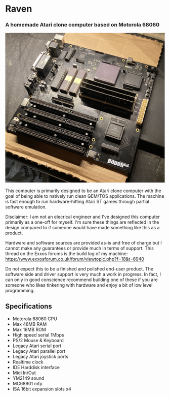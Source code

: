 # Raven
### A homemade Atari clone computer based on Motorola 68060

![Alt text](hw/raven/a0/images/raven_a0.jpg?raw=true "")

This computer is primarily designed to be an Atari clone computer with
the goal of being able to natively run clean GEM/TOS applications.
The machine is fast enough to run hardware-hitting Atari ST games through partial
software emulation.


Disclaimer: I am not an elecrical engineer and I've designed this computer primarily as a one-off for myself.
I'm sure these things are reflected in the design compared to if someone would have made something like this as a product.

Hardware and software sources are provided as-is and free of charge but I cannot make any guarantees or provide much in terms of support.
This thread on the Exxos forums is the build log of my machine: https://www.exxosforum.co.uk/forum/viewtopic.php?f=18&t=6940

Do not expect this to be a finished and polished end-user product. The software side and driver support is very much a work in progress.
In fact, I can only in good conscience recommend building one of these if you are someone who likes tinkering with hardware and enjoy a bit of low level programming.

## Specifications

- Motorola 68060 CPU
- Max 48MB RAM
- Max 16MB ROM
- High speed serial 1Mbps
- PS/2 Mouse & Keyboard
- Legacy Atari serial port
- Legacy Atari parallel port
- Legacy Atari joystick ports
- Realtime clock
- IDE Harddisk interface
- Midi In/Out
- YM2149 sound
- MC68901 mfp
- ISA 16bit expansion slots x4


